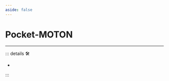 ```yaml
---
aside: false
---
```

# Pocket-MOTON

---

<!-- =================================================== -->
<!-- =================================================== -->
<!-- =================================================== -->
<!-- =================================================== -->
<!-- =================================================== -->
::: details 🛠

-

:::
